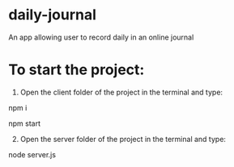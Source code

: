 # daily-journal
An app allowing user to record daily in an online journal

# To start the project: 
1) Open the client folder of the project in the terminal and type:

npm i

npm start

2) Open the server folder of the project in the terminal and type:

node server.js
